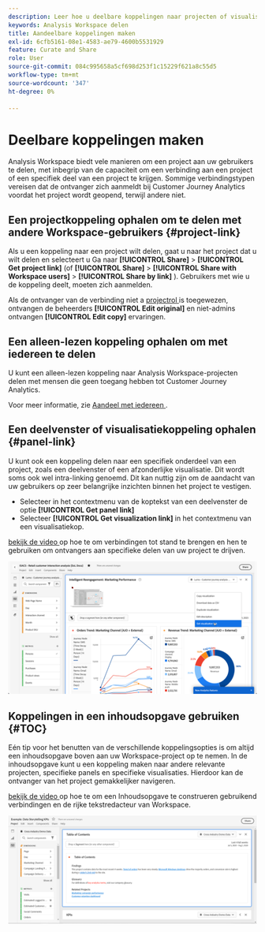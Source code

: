 ```yaml
---
description: Leer hoe u deelbare koppelingen naar projecten of visualisaties maakt.
keywords: Analysis Workspace delen
title: Aandeelbare koppelingen maken
exl-id: 6cfb5161-08e1-4583-ae79-4600b5531929
feature: Curate and Share
role: User
source-git-commit: 084c995658a5cf698d253f1c15229f621a8c55d5
workflow-type: tm+mt
source-wordcount: '347'
ht-degree: 0%

---
```


# Deelbare koppelingen maken

Analysis Workspace biedt vele manieren om een project aan uw gebruikers te delen, met inbegrip van de capaciteit om een verbinding aan een project of een specifiek deel van een project te krijgen. Sommige verbindingstypen vereisen dat de ontvanger zich aanmeldt bij Customer Journey Analytics voordat het project wordt geopend, terwijl andere niet.

## Een projectkoppeling ophalen om te delen met andere Workspace-gebruikers {#project-link}

Als u een koppeling naar een project wilt delen, gaat u naar het project dat u wilt delen en selecteert u Ga naar **[!UICONTROL Share]** > **[!UICONTROL Get project link]** (of **[!UICONTROL Share]** > **[!UICONTROL Share with Workspace users]** > **[!UICONTROL Share by link]** ). Gebruikers met wie u de koppeling deelt, moeten zich aanmelden.

Als de ontvanger van de verbinding niet a [ projectrol ](/help/analysis-workspace/curate-share/share-projects.md) is toegewezen, ontvangen de beheerders **[!UICONTROL Edit original]** en niet-admins ontvangen **[!UICONTROL Edit copy]** ervaringen.

## Een alleen-lezen koppeling ophalen om met iedereen te delen

U kunt een alleen-lezen koppeling naar Analysis Workspace-projecten delen met mensen die geen toegang hebben tot Customer Journey Analytics.

Voor meer informatie, zie [ Aandeel met iedereen ](/help/analysis-workspace/curate-share/share-projects.md#share-a-project-with-anyone-no-login-required).

## Een deelvenster of visualisatiekoppeling ophalen {#panel-link}

U kunt ook een koppeling delen naar een specifiek onderdeel van een project, zoals een deelvenster of een afzonderlijke visualisatie. Dit wordt soms ook wel intra-linking genoemd. Dit kan nuttig zijn om de aandacht van uw gebruikers op zeer belangrijke inzichten binnen het project te vestigen.

* Selecteer in het contextmenu van de koptekst van een deelvenster de optie **[!UICONTROL Get panel link]**
* Selecteer **[!UICONTROL Get visualization link]** in het contextmenu van een visualisatiekop.

[ bekijk de video ](https://experienceleague.adobe.com/docs/analytics-learn/tutorials/analysis-workspace/visualizations/intra-linking-in-analysis-workspace.html?lang=nl-NL) op hoe te om verbindingen tot stand te brengen en hen te gebruiken om ontvangers aan specifieke delen van uw project te drijven.

![ het drop-down menu nadat u de kopbal met de rechtermuisknop aanklikt met de Get gemarkeerde visualisatiekoppeling.](assets/get-visualization-link.png)

## Koppelingen in een inhoudsopgave gebruiken {#TOC}

Eén tip voor het benutten van de verschillende koppelingsopties is om altijd een inhoudsopgave boven aan uw Workspace-project op te nemen. In de inhoudsopgave kunt u een koppeling maken naar andere relevante projecten, specifieke panels en specifieke visualisaties. Hierdoor kan de ontvanger van het project gemakkelijker navigeren.

[ bekijk de video ](https://experienceleague.adobe.com/docs/analytics-learn/tutorials/analysis-workspace/navigating-workspace-projects/create-a-toc-in-analysis-workspace.html?lang=nl-NL) op hoe te om een Inhoudsopgave te construeren gebruikend verbindingen en de rijke tekstredacteur van Workspace.

![ Inhoudsopgave van A-project.](assets/toc.png)
